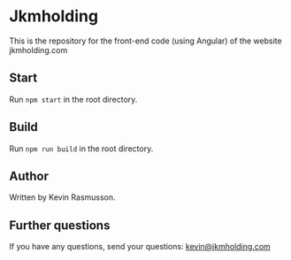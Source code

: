 # Jkmholding

This is the repository for the front-end code (using Angular) of the website jkmholding.com

## Start

Run `npm start` in the root directory.

## Build

Run `npm run build` in the root directory.

## Author

Written by Kevin Rasmusson.

## Further questions

If you have any questions, send your questions: kevin@jkmholding.com

